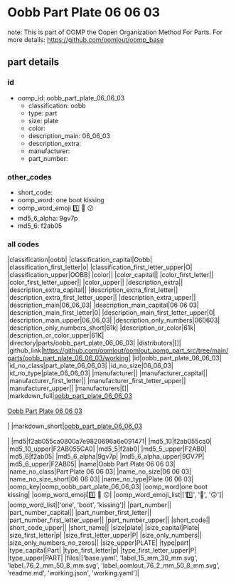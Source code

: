 # Oobb Part Plate 06 06 03  

note: This is part of OOMP the Oopen Organization Method For Parts. For more details: https://github.com/oomlout/oomp_base

##  part details





### id
* oomp_id: oobb_part_plate_06_06_03
  * classification: oobb
  * type: part
  * size: plate
  * color: 
  * description_main: 06_06_03
  * description_extra: 
  * manufacturer: 
  * part_number: 

### other_codes
* short_code: 
* oomp_word: one boot kissing
* oomp_word_emoji :one: :boot: :kissing:
* md5_6_alpha: 9gv7p
* md5_6: f2ab05

### all codes 
|classification|oobb|
|classification_capital|Oobb|
|classification_first_letter|o|
|classification_first_letter_upper|O|
|classification_upper|OOBB|
|color||
|color_capital||
|color_first_letter||
|color_first_letter_upper||
|color_upper||
|description_extra||
|description_extra_capital||
|description_extra_first_letter||
|description_extra_first_letter_upper||
|description_extra_upper||
|description_main|06_06_03|
|description_main_capital|06 06 03|
|description_main_first_letter|0|
|description_main_first_letter_upper|0|
|description_main_upper|06_06_03|
|description_only_numbers|060603|
|description_only_numbers_short|61k|
|description_or_color|61k|
|description_or_color_upper|61K|
|directory|parts/oobb_part_plate_06_06_03|
|distributors|[]|
|github_link|https://github.com/oomlout/oomlout_oomp_part_src/tree/main/parts/oobb_part_plate_06_06_03/working|
|id|oobb_part_plate_06_06_03|
|id_no_class|part_plate_06_06_03|
|id_no_size|06_06_03|
|id_no_type|plate_06_06_03|
|manufacturer||
|manufacturer_capital||
|manufacturer_first_letter||
|manufacturer_first_letter_upper||
|manufacturer_upper||
|manufacturers|[]|
|markdown_full|[oobb_part_plate_06_06_03](https://github.com/oomlout/oomlout_oomp_part_src/tree/main/parts/oobb_part_plate_06_06_03/working)<br>[](https://github.com/oomlout/oomlout_oomp_part_src/tree/main/parts/oobb_part_plate_06_06_03/working)<br>[Oobb Part Plate 06 06 03](https://github.com/oomlout/oomlout_oomp_part_src/tree/main/parts/oobb_part_plate_06_06_03/working)<br><br>|
|markdown_short|[oobb_part_plate_06_06_03](https://github.com/oomlout/oomlout_oomp_part_src/tree/main/parts/oobb_part_plate_06_06_03/working)<br><br>|
|md5|f2ab055ca0800a7e9820696a6e091471|
|md5_10|f2ab055ca0|
|md5_10_upper|F2AB055CA0|
|md5_5|f2ab0|
|md5_5_upper|F2AB0|
|md5_6|f2ab05|
|md5_6_alpha|9gv7p|
|md5_6_alpha_upper|9GV7P|
|md5_6_upper|F2AB05|
|name|Oobb Part Plate 06 06 03|
|name_no_class|Part Plate 06 06 03|
|name_no_size|06 06 03|
|name_no_size_short|06 06 03|
|name_no_type|Plate 06 06 03|
|oomp_key|oomp_oobb_part_plate_06_06_03|
|oomp_word|one boot kissing|
|oomp_word_emoji|:one: :boot: :kissing:|
|oomp_word_emoji_list|[':one:', ':boot:', ':kissing:']|
|oomp_word_list|['one', 'boot', 'kissing']|
|part_number||
|part_number_capital||
|part_number_first_letter||
|part_number_first_letter_upper||
|part_number_upper||
|short_code||
|short_code_upper||
|short_name||
|size|plate|
|size_capital|Plate|
|size_first_letter|p|
|size_first_letter_upper|P|
|size_only_numbers||
|size_only_numbers_no_zeros||
|size_upper|PLATE|
|type|part|
|type_capital|Part|
|type_first_letter|p|
|type_first_letter_upper|P|
|type_upper|PART|
|files|['base.yaml', 'label_15_mm_30_mm.svg', 'label_76_2_mm_50_8_mm.svg', 'label_oomlout_76_2_mm_50_8_mm.svg', 'readme.md', 'working.json', 'working.yaml']|
